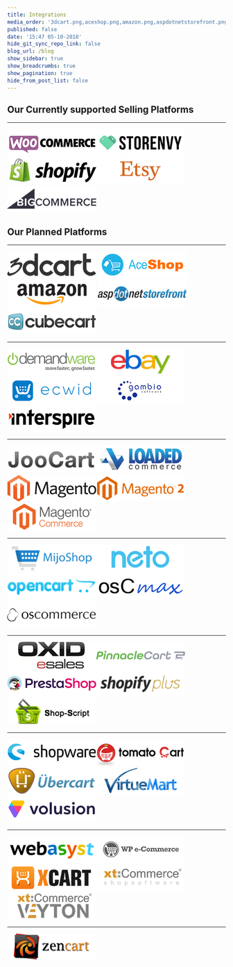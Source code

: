 ```yaml
---
title: Integrations
media_order: '3dcart.png,aceshop.png,amazon.png,aspdotnetstorefront.png,bigcommerce.png,cs-cart.png,cubecart.png,demandware.png,ebay.png,ecwid.png,etsy.png,gambio.png,interspire.png,joocart.png,loaded-commerce.png,magento.png,magento2.png,magento-cc.png,mijoshop.png,neto.png,opencart.png,oscmax.png,oscommerce.png,oxid.png,pinnacle-cart.png,prestashop.png,shopify.png,shopify-plus.png,shop-script.png,shopware.png,storenvy.png,tomatocart.png,ubercart.png,virtuemart.png,volusion.png,webasyst.png,woocommerce.png,wpe-commerce.png,x-cart.png,xt-commerce.png,xt-commerce-veyton.png,zen-cart.png'
published: false
date: '15:47 05-10-2018'
hide_git_sync_repo_link: false
blog_url: /blog
show_sidebar: true
show_breadcrumbs: true
show_pagination: true
hide_from_post_list: false
---
```


## Our Currently supported Selling Platforms

***

![](woocommerce.png)![](storenvy.png)![](shopify.png)![](etsy.png)![](bigcommerce.png)


## Our Planned Platforms

***
![](3dcart.png)   ![](aceshop.png)   ![](amazon.png)   ![](aspdotnetstorefront.png)   ![](cubecart.png)
***
![](demandware.png)![](ebay.png)![](ecwid.png)![](gambio.png)![](interspire.png)
***
![](joocart.png)![](loaded-commerce.png)![](magento.png)![](magento2.png)![](magento-cc.png)
***
![](mijoshop.png)![](neto.png)![](opencart.png)![](oscmax.png)![](oscommerce.png)
***
![](oxid.png)![](pinnacle-cart.png)![](prestashop.png)![](shopify-plus.png)![](shop-script.png)
***
![](shopware.png)![](tomatocart.png)![](ubercart.png)![](virtuemart.png)![](volusion.png)
***
![](webasyst.png)![](wpe-commerce.png)![](x-cart.png)![](xt-commerce.png)![](xt-commerce-veyton.png)
***
![](zen-cart.png)
